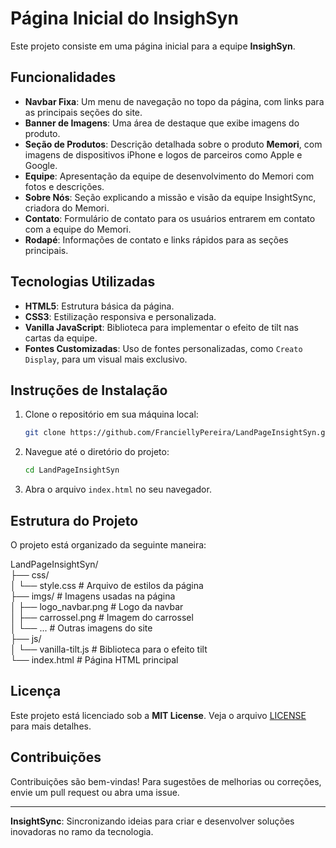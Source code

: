# Página Inicial do InsighSyn

Este projeto consiste em uma página inicial para a equipe **InsighSyn**.

## Funcionalidades

- **Navbar Fixa**: Um menu de navegação no topo da página, com links para as principais seções do site.
- **Banner de Imagens**: Uma área de destaque que exibe imagens do produto.
- **Seção de Produtos**: Descrição detalhada sobre o produto **Memori**, com imagens de dispositivos iPhone e logos de parceiros como Apple e Google.
- **Equipe**: Apresentação da equipe de desenvolvimento do Memori com fotos e descrições.
- **Sobre Nós**: Seção explicando a missão e visão da equipe InsightSync, criadora do Memori.
- **Contato**: Formulário de contato para os usuários entrarem em contato com a equipe do Memori.
- **Rodapé**: Informações de contato e links rápidos para as seções principais.

## Tecnologias Utilizadas

- **HTML5**: Estrutura básica da página.
- **CSS3**: Estilização responsiva e personalizada.
- **Vanilla JavaScript**: Biblioteca para implementar o efeito de tilt nas cartas da equipe.
- **Fontes Customizadas**: Uso de fontes personalizadas, como `Creato Display`, para um visual mais exclusivo.
  
## Instruções de Instalação

1. Clone o repositório em sua máquina local:
    ```bash
    git clone https://github.com/FranciellyPereira/LandPageInsightSyn.git
    ```
2. Navegue até o diretório do projeto:
    ```bash
    cd LandPageInsightSyn
    ```
3. Abra o arquivo `index.html` no seu navegador.

## Estrutura do Projeto

O projeto está organizado da seguinte maneira:

LandPageInsightSyn/ <br />
├── css/ <br />
│   └── style.css          # Arquivo de estilos da página <br />
├── imgs/                  # Imagens usadas na página <br />
│   ├── logo_navbar.png    # Logo da navbar <br />
│   ├── carrossel.png      # Imagem do carrossel <br />
│   └── ...                # Outras imagens do site <br />
├── js/ <br />
│   └── vanilla-tilt.js    # Biblioteca para o efeito tilt <br />
└── index.html             # Página HTML principal <br />


## Licença

Este projeto está licenciado sob a **MIT License**. Veja o arquivo [LICENSE](LICENSE) para mais detalhes.

## Contribuições

Contribuições são bem-vindas! Para sugestões de melhorias ou correções, envie um pull request ou abra uma issue.

---

**InsightSync**: Sincronizando ideias para criar e desenvolver soluções inovadoras no ramo da tecnologia.


